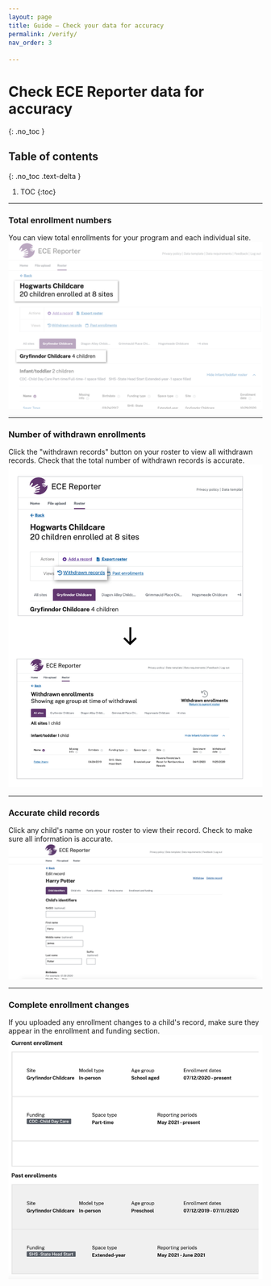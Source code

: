 ```yaml
---
layout: page
title: Guide – Check your data for accuracy
permalink: /verify/
nav_order: 3

---
```




# Check ECE Reporter data for accuracy
{: .no_toc }

## Table of contents
{: .no_toc .text-delta }

1. TOC
{:toc}


--- 

### Total enrollment numbers
You can view total enrollments for your program and each individual site.
![Total enrollment](../assets/images/total-enrollment.png "total enrollments")


--- 



### Number of withdrawn enrollments
Click the "withdrawn records" button on your roster to view all withdrawn records. Check that the total number of withdrawn records is accurate.
![Withdrawn records button](../assets/images/roster-withdrawnbtn.png "Withdrawn records button")


--- 


### Accurate child records
Click any child's name on your roster to view their record. Check to make sure all information is accurate.
![Child record](../assets/images/childrecord.png "Child record")



--- 


### Complete enrollment changes
If you uploaded any enrollment changes to a child's record, make sure they appear in the enrollment and funding section.
![past enrollment](../assets/images/past-enrollment.png "past enrollmnet")





